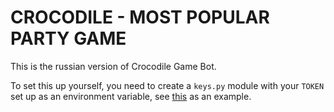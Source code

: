 # CROCODILE - MOST POPULAR PARTY GAME #
This is the russian version of Crocodile Game Bot. 

To set this up yourself, you need to create a `keys.py` module with your
`TOKEN` set up as an environment variable, see
[this](https://able.bio/rhett/how-to-set-and-get-environment-variables-in-python--274rgt5)
as an example.
